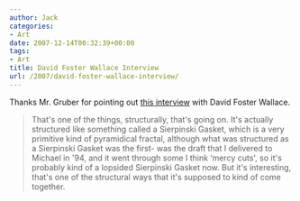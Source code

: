 ```yaml
---
author: Jack
categories:
- Art
date: 2007-12-14T00:32:39+00:00
tags:
- Art
title: David Foster Wallace Interview
url: /2007/david-foster-wallace-interview/
---
```


Thanks Mr. Gruber for pointing out [this interview][1] with David Foster Wallace.

> That's one of the things, structurally, that's going on. It's actually structured like something called a Sierpinski Gasket, which is a very primitive kind of pyramidical fractal, although what was structured as a Sierpinski Gasket was the first- was the draft that I delivered to Michael in '94, and it went through some I think &#8216;mercy cuts', so it's probably kind of a lopsided Sierpinski Gasket now. But it's interesting, that's one of the structural ways that it's supposed to kind of come together.

 [1]: http://web.archive.org/web/20040606041906/www.andbutso.com/~mark/bookworm96/